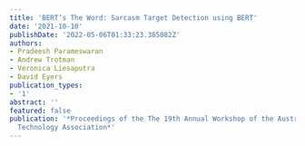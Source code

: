 ```yaml
---
title: 'BERT’s The Word: Sarcasm Target Detection using BERT'
date: '2021-10-10'
publishDate: '2022-05-06T01:33:23.385082Z'
authors:
- Pradeesh Parameswaran
- Andrew Trotman
- Veronica Liesaputra
- David Eyers
publication_types:
- '1'
abstract: ''
featured: false
publication: '*Proceedings of the The 19th Annual Workshop of the Australasian Language
  Technology Association*'
---
```

